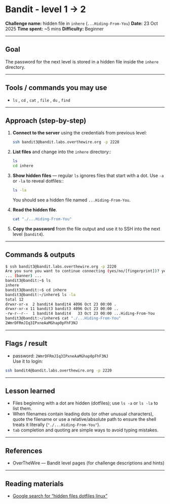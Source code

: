 # Bandit - level 1 -> 2
**Challenge name:** hidden file in `inhere` (`...Hiding-From-You`)
**Date:** 23 Oct 2025
**Time spent:** ~5 mins
**Difficulty:** Beginner

---

## Goal
The password for the next level is stored in a hidden file inside the `inhere` directory.

---

## Tools / commands you may use
- `ls` , `cd` , `cat` , `file` , `du` , `find`

---

## Approach (step-by-step)
1. **Connect to the server** using the credentials from previous level:
    ```bash
    ssh bandit3@bandit.labs.overthewire.org -p 2220

2. **List files** and change into the `inhere` directory::
    ```bash
    ls
    cd inhere
    ```

3.  **Show hidden files** — regular `ls` ignores files that start with a dot. Use `-a` or `-la` to reveal dotfiles::
    ```bash
    ls -la
    ```
    You should see a hidden file named `...Hiding-From-You`.

4. **Read the hidden file**.
    ```bash
    cat "./...Hiding-From-You"
    ```

5. **Copy the password** from the file output and use it to SSH into the next level (`bandit4`).

---

## Commands & outputs
```bash
$ ssh bandit3@bandit.labs.overthewire.org -p 2220
Are you sure you want to continue connecting (yes/no/[fingerprint])? yes
... (banner) ...
bandit3@bandit:~$ ls
inhere
bandit3@bandit:~$ cd inhere
bandit3@bandit:~/inhere$ ls -la
total 12
drwxr-xr-x  2 bandit4 bandit4 4096 Oct 23 00:00 .
drwxr-xr-x 11 bandit3 bandit3 4096 Oct 23 00:00 ..
-rw-r--r--  1 bandit4 bandit4   33 Oct 23 00:00 ...Hiding-From-You
bandit3@bandit:~/inhere$ cat "./...Hiding-From-You"
2WmrDFRmJIq3IPxneAaMGhap0pFhF3NJ
```

---

## Flags / result
- password: `2WmrDFRmJIq3IPxneAaMGhap0pFhF3NJ`  
    Use it to login:
```bash
ssh bandit4@bandit.labs.overthewire.org -p 2220
```

---

## Lesson learned
- Files beginning with a dot are hidden (dotfiles); use `ls -a` or `ls -la` to list them.
- When filenames contain leading dots (or other unusual characters), quote the filename or use a relative/absolute path to ensure the shell treats it literally (`"./...Hiding-From-You"`).
- `tab` completion and quoting are simple ways to avoid typing mistakes.

---

## References
- OverTheWire — Bandit level pages (for challenge descriptions and hints)

---

## Reading materials
- [Google search for “hidden files dotfiles linux”](https://www.google.com/search?q=hidden+files+dotfiles+linux&rlz=1C1CHWL_enBD1082BD1082&oq=hidden+files+dotfiles+linux&gs_lcrp=EgZjaHJvbWUyBggAEEUYOTIHCAEQIRigAdIBCDU2MzNqMGo3qAIAsAIA&sourceid=chrome&ie=UTF-8)